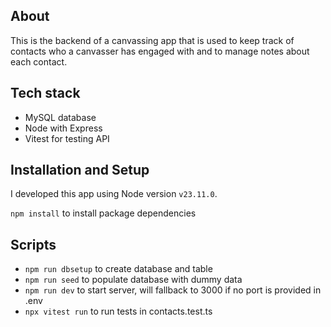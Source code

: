 ## About

This is the backend of a canvassing app that is used to keep track of contacts who a canvasser has engaged with and to manage notes about each contact.

## Tech stack

- MySQL database
- Node with Express
- Vitest for testing API

## Installation and Setup

I developed this app using Node version `v23.11.0`.

`npm install` to install package dependencies

## Scripts

- `npm run dbsetup` to create database and table
- `npm run seed` to populate database with dummy data
- `npm run dev` to start server, will fallback to 3000 if no port is provided in .env
- `npx vitest run` to run tests in contacts.test.ts
